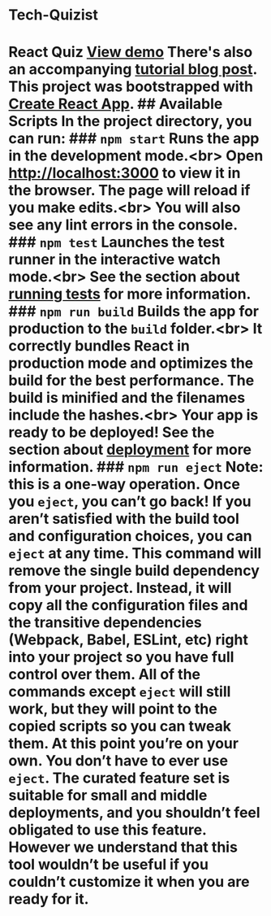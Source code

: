 # Tech-Quizist
# React Quiz  [View demo](http://mitchgavan.github.io/react-multi-choice-quiz/)  There's also an accompanying [tutorial blog post](https://mitchgavan.com/react-quiz/).  This project was bootstrapped with [Create React App](https://github.com/facebook/create-react-app).  ## Available Scripts  In the project directory, you can run:  ### `npm start`  Runs the app in the development mode.&lt;br> Open [http://localhost:3000](http://localhost:3000) to view it in the browser.  The page will reload if you make edits.&lt;br> You will also see any lint errors in the console.  ### `npm test`  Launches the test runner in the interactive watch mode.&lt;br> See the section about [running tests](#running-tests) for more information.  ### `npm run build`  Builds the app for production to the `build` folder.&lt;br> It correctly bundles React in production mode and optimizes the build for the best performance.  The build is minified and the filenames include the hashes.&lt;br> Your app is ready to be deployed!  See the section about [deployment](#deployment) for more information.  ### `npm run eject`  **Note: this is a one-way operation. Once you `eject`, you can’t go back!**  If you aren’t satisfied with the build tool and configuration choices, you can `eject` at any time. This command will remove the single build dependency from your project.  Instead, it will copy all the configuration files and the transitive dependencies (Webpack, Babel, ESLint, etc) right into your project so you have full control over them. All of the commands except `eject` will still work, but they will point to the copied scripts so you can tweak them. At this point you’re on your own.  You don’t have to ever use `eject`. The curated feature set is suitable for small and middle deployments, and you shouldn’t feel obligated to use this feature. However we understand that this tool wouldn’t be useful if you couldn’t customize it when you are ready for it.
